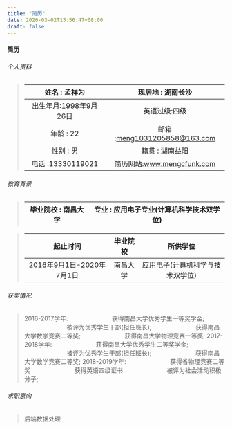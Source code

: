 ```yaml
---
title: "简历"
date: 2020-03-02T15:56:47+08:00
draft: false
---
```


#### 简历

###### 个人资料
>|姓名 : 孟祥为    |现居地  :  湖南长沙  |
>|:------------------------:|:-----------------------:|
>|出生年月:1998年9月26日|英语过级:四级|
>|年龄 : 22       |邮箱    :meng1031205858@163.com |
>|性别 : 男       |籍贯   : 湖南益阳|
>|电话 :13330119021|简历网站:<a href="www.mengcfunk.com">www.mengcfunk.com</a>|


###### 教育背景
>|毕业院校 : 南昌大学|专业 : 应用电子专业(计算机科学技术双学位)|
>|:--------------:|:---------------------------------:|

>|起止时间|毕业院校|所供学位|
>|:-:|:-:|:-:|
>|2016年9月1日-2020年7月1日|南昌大学|应用电子(计算机科学与技术双学位)|

###### 获奖情况
>2016-2017学年:
>&emsp;&emsp;&emsp;&emsp;&emsp;&emsp;&emsp;获得南昌大学优秀学生一等奖学金;
>&emsp;&emsp;&emsp;&emsp;&emsp;&emsp;&emsp;被评为优秀学生干部(担任班长);
>&emsp;&emsp;&emsp;&emsp;&emsp;&emsp;&emsp;获得南昌大学数学竞赛二等奖;
>&emsp;&emsp;&emsp;&emsp;&emsp;&emsp;&emsp;获得南昌大学物理竞赛一等奖;
>2017-2018学年:
>&emsp;&emsp;&emsp;&emsp;&emsp;&emsp;&emsp;获得南昌大学优秀学生二等奖学金;
>&emsp;&emsp;&emsp;&emsp;&emsp;&emsp;&emsp;被评为优秀学生干部(担任班长);
>&emsp;&emsp;&emsp;&emsp;&emsp;&emsp;&emsp;获得南昌大学数学竞赛二等奖;
>2018-2019学年:
>&emsp;&emsp;&emsp;&emsp;&emsp;&emsp;&emsp;获得省物理竞赛二等奖
>&emsp;&emsp;&emsp;&emsp;&emsp;&emsp;&emsp;获得英语四级证书
>&emsp;&emsp;&emsp;&emsp;&emsp;&emsp;&emsp;被评为社会活动积极分子;

###### 求职意向
>后端数据处理
